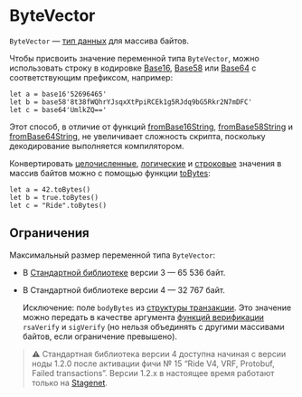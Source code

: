 # ByteVector

`ByteVector` — [тип данных](/ru/ride/data-types) для массива байтов.

Чтобы присвоить значение переменной типа `ByteVector`, можно использовать строку в кодировке [Base16](https://en.wikipedia.org/wiki/Hexadecimal#Base16_&#40;Transfer_encoding&#41;), [Base58](https://ru.wikipedia.org/wiki/Base58) или [Base64](https://ru.wikipedia.org/wiki/Base64) с соответствующим префиксом, например:

``` ride
let a = base16'52696465'
let b = base58'8t38fWQhrYJsqxXtPpiRCEk1g5RJdq9bG5Rkr2N7mDFC'
let c = base64'UmlkZQ=='
```

Этот способ, в отличие от функций [fromBase16String](/ru/ride/functions/built-in-functions/decoding-functions#from-base-16-string), [fromBase58String](/ru/ride/functions/built-in-functions/decoding-functions#from-base-58-string) и [fromBase64String](/ru/ride/functions/built-in-functions/decoding-functions#from-base-64-string), не увеличивает сложность скрипта, поскольку декодирование выполняется компилятором.

Конвертировать [целочисленные](/ru/ride/data-types/int), [логические](/ru/ride/data-types/boolean) и [строковые](/ru/ride/data-types/string) значения в массив байтов можно с помощью функции [toBytes](/ru/ride/functions/built-in-functions/converting-functions):

``` ride
let a = 42.toBytes()
let b = true.toBytes()
let c = "Ride".toBytes()
```

## Ограничения

Максимальный размер переменной типа `ByteVector`:

* В [Стандартной библиотеке](/ru/ride/script/standard-library) версии 3 — 65&nbsp;536 байт.
* В Стандартной библиотеке версии 4 — 32&nbsp;767 байт.

   Исключение: поле `bodyBytes` из [структуры транзакции](/ru/ride/structures/transaction-structures). Это значение можно передать в качестве аргумента [функций верификации](/ru/ride/functions/built-in-functions/verification-functions) `rsaVerify` и `sigVerify` (но нельзя объединять с другими массивами байтов, если ограничение превышено).

> :warning: Стандартная библиотека версии 4 доступна начиная с версии ноды 1.2.0 после активации фичи №&nbsp;15 “Ride V4, VRF, Protobuf, Failed transactions”. Версии 1.2.x в настоящее время работают только на [Stagenet](/ru/blockchain/blockchain-network/stage-network).

